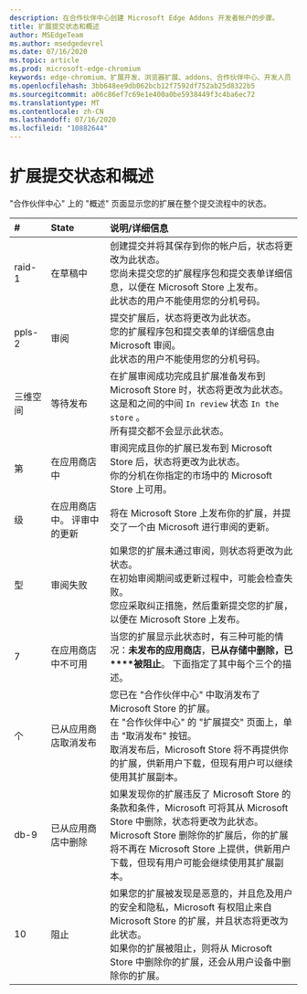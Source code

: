 ```yaml
---
description: 在合作伙伴中心创建 Microsoft Edge Addons 开发者帐户的步骤。
title: 扩展提交状态和概述
author: MSEdgeTeam
ms.author: msedgedevrel
ms.date: 07/16/2020
ms.topic: article
ms.prod: microsoft-edge-chromium
keywords: edge-chromium、扩展开发、浏览器扩展、addons、合作伙伴中心、开发人员
ms.openlocfilehash: 3bb648ee9db062bcb12f7592df752ab25d8322b5
ms.sourcegitcommit: a06c86ef7c69e1e400a0be5938449f3c4ba6ec72
ms.translationtype: MT
ms.contentlocale: zh-CN
ms.lasthandoff: 07/16/2020
ms.locfileid: "10882644"
---
```

# 扩展提交状态和概述  

"合作伙伴中心" 上的 "概述" 页面显示您的扩展在整个提交流程中的状态。  

| # |  State |  说明/详细信息 |  
|:--- |:--- |:--- |  
| raid-1 |  在草稿中 |  创建提交并将其保存到你的帐户后，状态将更改为此状态。  <br />  您尚未提交您的扩展程序包和提交表单详细信息，以便在 Microsoft Store 上发布。  <br />  此状态的用户不能使用您的分机号码。  |  
| ppls-2|  审阅 |  提交扩展后，状态将更改为此状态。  <br />  您的扩展程序包和提交表单的详细信息由 Microsoft 审阅。  <br />  此状态的用户不能使用您的分机号码。  |  
| 三维空间|  等待发布 |  在扩展审阅成功完成且扩展准备发布到 Microsoft Store 时，状态将更改为此状态。  <br />  这是和之间的中间 `In review` 状态 `In the store` 。  <br />  所有提交都不会显示此状态。  |  
| 第|  在应用商店中 |  审阅完成且你的扩展已发布到 Microsoft Store 后，状态将更改为此状态。  <br />  你的分机在你指定的市场中的 Microsoft Store 上可用。  |  
| 级 |  在应用商店中。  评审中的更新 |  将在 Microsoft Store 上发布你的扩展，并提交了一个由 Microsoft 进行审阅的更新。  |  
| 型 |  审阅失败 |  如果您的扩展未通过审阅，则状态将更改为此状态。  <br />  在初始审阅期间或更新过程中，可能会检查失败。  <br />  您应采取纠正措施，然后重新提交您的扩展，以便在 Microsoft Store 上发布。  |  
| 7 |  在应用商店中不可用 |  当您的扩展显示此状态时，有三种可能的情况：**未发布的应用商店**，**已从存储中删除，已****被阻止**。  下面指定了其中每个三个的描述。  |  
| 个 |  已从应用商店取消发布 |  您已在 "合作伙伴中心" 中取消发布了 Microsoft Store 的扩展。  <br />  在 "合作伙伴中心" 的 "扩展提交" 页面上，单击 "取消发布" 按钮。  <br />  取消发布后，Microsoft Store 将不再提供你的扩展，供新用户下载，但现有用户可以继续使用其扩展副本。  |  
| db-9 |  已从应用商店中删除 |  如果发现你的扩展违反了 Microsoft Store 的条款和条件，Microsoft 可将其从 Microsoft Store 中删除，状态将更改为此状态。  <br />  Microsoft Store 删除你的扩展后，你的扩展将不再在 Microsoft Store 上提供，供新用户下载，但现有用户可能会继续使用其扩展副本。  |  
| 10 |  阻止 |  如果您的扩展被发现是恶意的，并且危及用户的安全和隐私，Microsoft 有权阻止来自 Microsoft Store 的扩展，并且状态将更改为此状态。  <br />  如果你的扩展被阻止，则将从 Microsoft Store 中删除你的扩展，还会从用户设备中删除你的扩展。  |  
